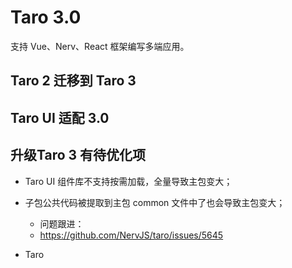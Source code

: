 # Taro 3.0

支持 Vue、Nerv、React 框架编写多端应用。

## Taro 2 迁移到 Taro 3

## Taro UI 适配 3.0

## 升级Taro 3 有待优化项

- Taro UI 组件库不支持按需加载，全量导致主包变大；

- 子包公共代码被提取到主包 common 文件中了也会导致主包变大；
  - 问题跟进：
  - <https://github.com/NervJS/taro/issues/5645>
- Taro 